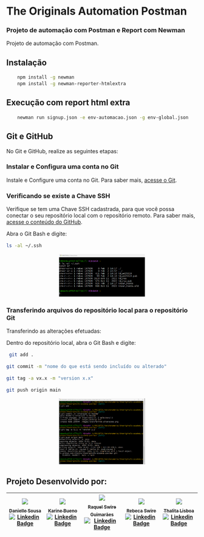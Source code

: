 # The Originals Automation Postman


### Projeto de automação com Postman e Report com Newman

Projeto de automação com Postman.

## Instalação
```bash
    npm install -g newman
    npm install -g newman-reporter-htmlextra
```

## Execução com report html extra
```bash
    newman run signup.json -e env-automacao.json -g env-global.json
```

## Git e GitHub

No Git e GitHub, realize as seguintes etapas:

### **Instalar e Configura uma conta no Git** 

Instale e Configure uma conta no Git. Para saber mais, [acesse o Git](https://git-scm.com/download/win).

### **Verificando se existe a Chave SSH** 
 
Verifique se tem uma Chave SSH cadastrada, para que você possa conectar o seu repositório local com o repositório remoto. Para saber mais, [acesse o conteúdo do GitHub](https://docs.github.com/pt/authentication/connecting-to-github-with-ssh).

 Abra o Git Bash e digite:

 ```sh default
 ls -al ~/.ssh
 ```
 <p align="center">
  <img src="./.images/verifica_chave_ssh.png" alt="verifica chaves SSH existentes" width="45%" />

### **Transferindo arquivos do repositório local para o repositório Git** 

Transferindo as alterações efetuadas:

Dentro do repositório local, abra o Git Bash e digite:

```sh default
 git add .
 ```

 ```sh default
 git commit -m "nome do que está sendo incluído ou alterado"
 ```

  ```sh default
 git tag -a vx.x -m "version x.x"
 ```

  ```sh default
 git push origin main
 ```

<p align="center">
  <img src="./.images/transferindo_alteracoes.png" alt="verifica chaves SSH existentes" width="45%" />

## Projeto Desenvolvido por: 
| [<img loading="lazy" src="https://avatars.githubusercontent.com/u/137322187?v=4" width=90><br/><sub>Danielle Sousa</sub>](https://github.com/rhswire)<br/>[![Linkedin Badge](https://img.shields.io/badge/-LinkedIn-blue?style=flat-square&logo=Linkedin&logoColor=white&link=https://www.linkedin.com/in/daniellesousadads/)](https://www.linkedin.com/in/daniellesousadads/) | [<img loading="lazy" src="https://avatars.githubusercontent.com/u/116200326?v=4" width=90><br/><sub>Karine Bueno</sub>](https://github.com/karinebueno)<br/>[![Linkedin Badge](https://img.shields.io/badge/-LinkedIn-blue?style=flat-square&logo=Linkedin&logoColor=white&link=https://www.linkedin.com/in/karinebueno-quality-assurance-tester/)](https://www.linkedin.com/in/karinebueno-quality-assurance-tester/) | [<img loading="lazy" src="https://avatars.githubusercontent.com/u/93127535" width=90><br/><sub>Raquel Swire Guimarães</sub>](https://github.com/rhswire)<br/>[![Linkedin Badge](https://img.shields.io/badge/-LinkedIn-blue?style=flat-square&logo=Linkedin&logoColor=white&link=https://www.linkedin.com/in/rhswire)](https://www.linkedin.com/in/rhswire) | [<img loading="lazy" src="https://avatars.githubusercontent.com/u/92730333?v=4" width=90><br/><sub>Rebeca Swire</sub>](https://github.com/BekaSwire)<br/>[![Linkedin Badge](https://img.shields.io/badge/-LinkedIn-blue?style=flat-square&logo=Linkedin&logoColor=white&link=https://www.linkedin.com/in/rebeca-swire/)](https://www.linkedin.com/in/rebeca-swire/) | [<img loading="lazy" src="https://avatars.githubusercontent.com/u/106667633?v=4" width=90><br/><sub>Thalita Lisboa</sub>](https://github.com/ThalitaLisboa)<br/>[![Linkedin Badge](https://img.shields.io/badge/-LinkedIn-blue?style=flat-square&logo=Linkedin&logoColor=white&link=https://www.linkedin.com/in/thalita-lisboa/)](https://www.linkedin.com/in/thalita-lisboa/)
| :----------------------------------------------------------: | :----------------------------------------------------------: | :----------------------------------------------------------: | :----------------------------------------------------------: | :----------------------------------------------------------: |